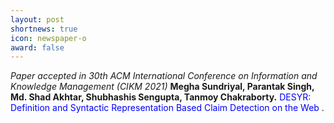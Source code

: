 ```yaml
---
layout: post
shortnews: true
icon: newspaper-o
award: false
---
```


<i>Paper accepted in 30th ACM International Conference on Information and Knowledge Management (CIKM 2021) </i> <b> Megha Sundriyal, Parantak Singh, Md. Shad Akhtar, Shubhashis Sengupta, Tanmoy Chakraborty.</b> <font color="blue"> DESYR: Definition and Syntactic Representation Based Claim Detection on the Web </font>.